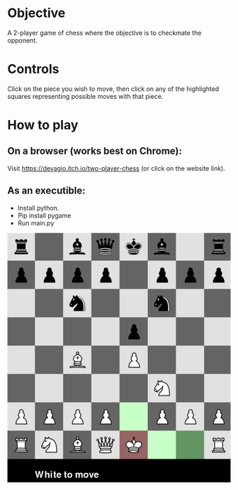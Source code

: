 # Objective
A 2-player game of chess where the objective is to checkmate the opponent.

# Controls
Click on the piece you wish to move, then click on any of the highlighted squares representing possible moves with that piece.

# How to play
## On a browser (works best on Chrome):
Visit https://devagio.itch.io/two-player-chess (or click on the website link).

## As an executible:
- Install python.
- Pip install pygame
- Run main.py

![Screenshot](Screenshot.png?raw=true)
